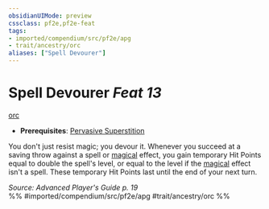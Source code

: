 ```yaml
---
obsidianUIMode: preview
cssclass: pf2e,pf2e-feat
tags:
- imported/compendium/src/pf2e/apg
- trait/ancestry/orc
aliases: ["Spell Devourer"]
---
```

# Spell Devourer  *Feat 13*  
[orc](orc.md)  

- **Prerequisites**: [Pervasive Superstition](pervasive-superstition.md)

You don't just resist magic; you devour it. Whenever you succeed at a saving throw against a spell or [magical](magical.md) effect, you gain temporary Hit Points equal to double the spell's level, or equal to the level if the [magical](magical.md) effect isn't a spell. These temporary Hit Points last until the end of your next turn.

*Source: Advanced Player's Guide p. 19*  
%% #imported/compendium/src/pf2e/apg #trait/ancestry/orc %%